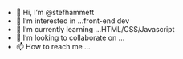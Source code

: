 - 👋 Hi, I’m @stefhammett
- 👀 I’m interested in ...front-end dev
- 🌱 I’m currently learning ...HTML/CSS/Javascript
- 💞️ I’m looking to collaborate on ...
- 📫 How to reach me ...

<!---
stefhammett/stefhammett is a ✨ special ✨ repository because its `README.md` (this file) appears on your GitHub profile.
You can click the Preview link to take a look at your changes.
--->
